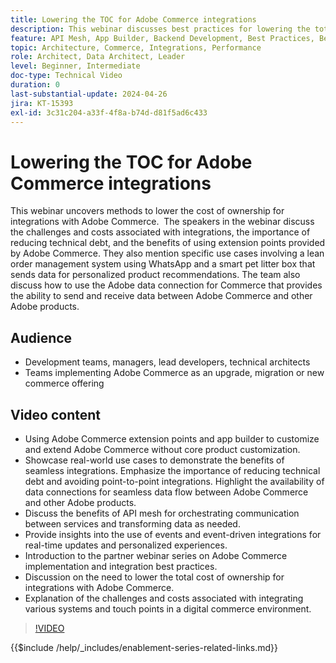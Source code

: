 ```yaml
---
title: Lowering the TOC for Adobe Commerce integrations
description: This webinar discusses best practices for lowering the total cost of ownership for integrations with Adobe Commerce. It emphasizes the challenges of traditional integrations and highlights the use of extension points and native integrations with other Experience Cloud products to reduce costs and increase ROI. The goal is to provide flexibility in extending the product without customizing the core, making it easier to maintain and upgrade.
feature: API Mesh, App Builder, Backend Development, Best Practices, Best Practices, Extensibility, Integration
topic: Architecture, Commerce, Integrations, Performance
role: Architect, Data Architect, Leader
level: Beginner, Intermediate
doc-type: Technical Video
duration: 0
last-substantial-update: 2024-04-26
jira: KT-15393
exl-id: 3c31c204-a33f-4f8a-b74d-d81f5ad6c433
---
```

# Lowering the TOC for Adobe Commerce integrations

This webinar uncovers methods to lower the cost of ownership for integrations with Adobe Commerce. 
​ The speakers in the webinar discuss the challenges and costs associated with integrations, the importance of reducing technical debt, and the benefits of using extension points provided by Adobe Commerce. They also mention specific use cases involving a lean order management system using WhatsApp and a smart pet litter box that sends data for personalized product recommendations.  The team also discuss how to use the Adobe data connection for Commerce that provides the ability to send and receive data between Adobe Commerce and other Adobe products. 

## Audience

* Development teams, managers, lead developers, technical architects
* Teams implementing Adobe Commerce as an upgrade, migration or new commerce offering

## Video content

* Using Adobe Commerce extension points and app builder to customize and extend Adobe Commerce without core product customization.
* Showcase real-world use cases to demonstrate the benefits of seamless integrations.
Emphasize the importance of reducing technical debt and avoiding point-to-point integrations.
Highlight the availability of data connections for seamless data flow between Adobe Commerce and other Adobe products. 
* Discuss the benefits of API mesh for orchestrating communication between services and transforming data as needed. 
* Provide insights into the use of events and event-driven integrations for real-time updates and personalized experiences. 
* Introduction to the partner webinar series on Adobe Commerce implementation and integration best practices. 
* Discussion on the need to lower the total cost of ownership for integrations with Adobe Commerce. 
* Explanation of the challenges and costs associated with integrating various systems and touch points in a digital commerce environment.

>[!VIDEO](https://video.tv.adobe.com/v/3428768?learn=on)

{{$include /help/_includes/enablement-series-related-links.md}}
